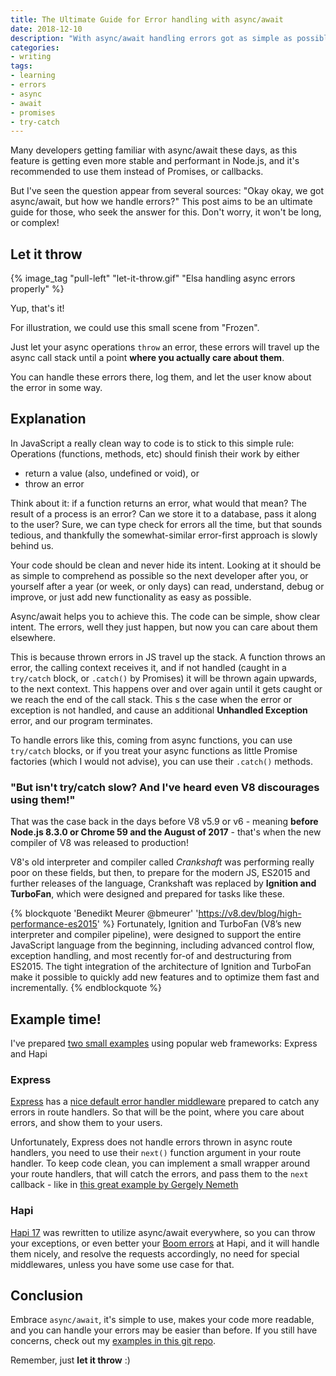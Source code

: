 ```yaml
---
title: The Ultimate Guide for Error handling with async/await
date: 2018-12-10
description: "With async/await handling errors got as simple as possible"
categories:
- writing
tags:
- learning
- errors
- async
- await
- promises
- try-catch
---
```


Many developers getting familiar with async/await these days, as this feature is getting even more stable and performant in Node.js, and it's recommended to use them instead of Promises, or callbacks.

But I've seen the question appear from several sources: "Okay okay, we got async/await, but how we handle errors?" This post aims to be an ultimate guide for those, who seek the answer for this. Don't worry, it won't be long, or complex!

<a name="arguments" class="anchor post-intro"></a>




## Let it throw

{% image_tag "pull-left" "let-it-throw.gif" "Elsa handling async errors properly" %}

Yup, that's it!

For illustration, we could use this small scene from "Frozen".

Just let your async operations `throw` an error, these errors will travel up the async call stack until a point **where you actually care about them**.

You can handle these errors there, log them, and let the user know about the error in some way.




## Explanation

In JavaScript a really clean way to code is to stick to this simple rule: Operations (functions, methods, etc) should finish their work by either

- return a value (also, undefined or void), or
- throw an error

Think about it: if a function returns an error, what would that mean? The result of a process is an error? Can we store it to a database, pass it along to the user? Sure, we can type check for errors all the time, but that sounds tedious, and thankfully the somewhat-similar error-first approach is slowly behind us.

Your code should be clean and never hide its intent. Looking at it should be as simple to comprehend as possible so the next developer after you, or yourself after a year (or week, or only days) can read, understand, debug or improve, or just add new functionality as easy as possible.

Async/await helps you to achieve this. The code can be simple, show clear intent. The errors, well they just happen, but now you can care about them elsewhere.

This is because thrown errors in JS travel up the stack. A function throws an error, the calling context receives it, and if not handled (caught in a `try/catch` block, or `.catch()` by Promises) it will be thrown again upwards, to the next context. This happens over and over again until it gets caught or we reach the end of the call stack. This s the case when the error or exception is not handled, and cause an additional **Unhandled Exception** error, and our program terminates.

To handle errors like this, coming from async functions, you can use `try/catch` blocks, or if you treat your async functions as little Promise factories (which I would not advise), you can use their `.catch()` methods.



### "But isn't try/catch slow? And I've heard even V8 discourages using them!"

That was the case back in the days before V8 v5.9 or v6 - meaning **before Node.js 8.3.0 or Chrome 59 and the August of 2017** - that's when the new compiler of V8 was released to production!

V8's old interpreter and compiler called _Crankshaft_ was performing really poor on these fields, but then, to prepare for the modern JS, ES2015 and further releases of the language, Crankshaft was replaced by **Ignition and TurboFan**, which were designed and prepared for tasks like these.

{% blockquote 'Benedikt Meurer @bmeurer' 'https://v8.dev/blog/high-performance-es2015' %}
Fortunately, Ignition and TurboFan (V8’s new interpreter and compiler pipeline), were designed to support the entire JavaScript language from the beginning, including advanced control flow, exception handling, and most recently for-of and destructuring from ES2015. The tight integration of the architecture of Ignition and TurboFan make it possible to quickly add new features and to optimize them fast and incrementally.
{% endblockquote %}



## Example time!

I've prepared [two small examples](https://github.com/necccc/async-await-errors) using popular web frameworks: Express and Hapi

### Express

[Express](https://expressjs.com/) has a [nice default error handler middleware](https://expressjs.com/en/guide/error-handling.html) prepared to catch any errors in route handlers. So that will be the point, where you care about errors, and show them to your users.

Unfortunately, Express does not handle errors thrown in async route handlers, you need to use their `next()` function argument in your route handler. To keep code clean, you can implement a small wrapper around your route handlers, that will catch the errors, and pass them to the `next` callback - like in [this great example by Gergely Nemeth](https://nemethgergely.com/error-handling-express-async-await/)


### Hapi

[Hapi 17](https://hapijs.com/) was rewritten to utilize async/await everywhere, so you can throw your exceptions, or even better your [Boom errors](https://github.com/hapijs/boom) at Hapi, and it will handle them nicely, and resolve the requests accordingly, no need for special middlewares, unless you have some use case for that.


## Conclusion

Embrace `async/await`, it's simple to use, makes your code more readable, and you can handle your errors may be easier than before. If you still have concerns, check out my [examples in this git repo](https://github.com/necccc/async-await-errors).

Remember, just **let it throw** :)




